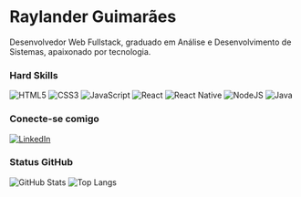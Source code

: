 # Raylander Guimarães

Desenvolvedor Web Fullstack, graduado em Análise e Desenvolvimento de Sistemas, apaixonado por tecnologia. 
### Hard Skills 

![HTML5](https://img.shields.io/badge/HTML5-red?style=for-the-badge&logo=html5&logoColor=fff)
![CSS3](https://img.shields.io/badge/CSS3-blue?style=for-the-badge&logo=css3&logoColor=fff)
![JavaScript](https://img.shields.io/badge/JavaScript-grey?style=for-the-badge&logo=javascript)
![React](https://img.shields.io/badge/React-000?style=for-the-badge&logo=react)
![React Native](https://img.shields.io/badge/React_Native-000?style=for-the-badge&logo=react)
![NodeJS](https://img.shields.io/badge/node.js-6DA55F?style=for-the-badge&logo=node.js&logoColor=white)
![Java](https://img.shields.io/badge/Java-000?style=for-the-badge&logo=java)

### Conecte-se comigo

[![LinkedIn](https://img.shields.io/badge/LinkedIn-000?style=for-the-badge&logo=linkedin&logoColor=0E76A8)](https://www.linkedin.com/in/raylander-guimar%C3%A3es-ramos-3ab363222/)


### Status GitHub

![GitHub Stats](https://github-readme-stats.vercel.app/api?username=raylanderguimaraes&theme=transparent&bg_color=000&border_color=30A3DC&show_icons=true&icon_color=30A3DC&title_color=14fff1&text_color=FFF)
![Top Langs](https://github-readme-stats.vercel.app/api/top-langs/?username=raylanderguimaraes&bg_color=000&border_color=30A3DC&title_color=14fff1&text_color=FFF)

